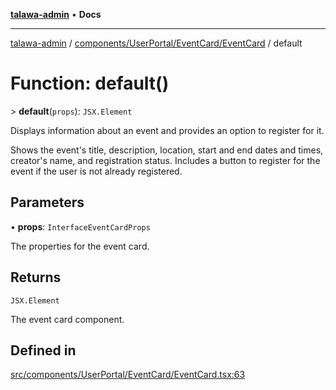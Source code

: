 [**talawa-admin**](../../../../../README.md) • **Docs**

***

[talawa-admin](../../../../../modules.md) / [components/UserPortal/EventCard/EventCard](../README.md) / default

# Function: default()

\> **default**(`props`): `JSX.Element`

Displays information about an event and provides an option to register for it.

Shows the event's title, description, location, start and end dates and times,
creator's name, and registration status. Includes a button to register for the event
if the user is not already registered.

## Parameters

• **props**: `InterfaceEventCardProps`

The properties for the event card.

## Returns

`JSX.Element`

The event card component.

## Defined in

[src/components/UserPortal/EventCard/EventCard.tsx:63](https://github.com/PalisadoesFoundation/talawa-admin/blob/4bef0939e3fab4672bfd3599312195b8557e01a3/src/components/UserPortal/EventCard/EventCard.tsx#L63)
